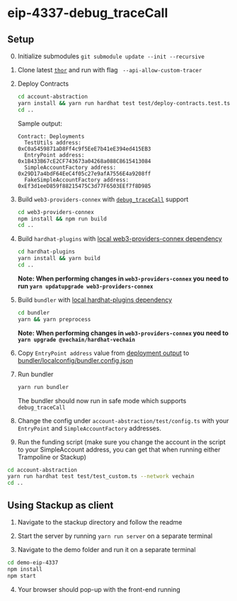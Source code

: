 # eip-4337-debug_traceCall

## Setup
0. Initialize submodules `git submodule update --init --recursive`
1. Clone latest [`thor`](https://github.com/vechain/thor) and run with flag  ` --api-allow-custom-tracer`
2. Deploy Contracts
    ```bash
    cd account-abstraction
    yarn install && yarn run hardhat test test/deploy-contracts.test.ts --network vechain
    cd ..
    ```
    Sample output:
    ```
    Contract: Deployments
      TestUtils address:                 0xC0a5459871aD8Ff4c9f5EeE7b41eE394ed415EB3
      EntryPoint address:                0x1B433B67cE2CF743673a04268a088C8615413084
      SimpleAccountFactory address:      0x29D17a4bdF64EeC4f05c27e9afA7556E4a9208ff
      FakeSimpleAccountFactory address:  0xEf3d1eeD859f88215475C3d77F6503EEf7f8D985
    ```
3. Build `web3-providers-connex` with [`debug_traceCall`](./web3-providers-connex/src/provider.ts#L66) support
    ```bash
    cd web3-providers-connex
    npm install && npm run build
    cd ..
    ```
4. Build `hardhat-plugins` with [local web3-providers-connex dependency](./hardhat-plugins/packages/vechain/package.json#33)
    ```bash
    cd hardhat-plugins
    yarn install && yarn build
    cd ..
    ```
    **Note: When performing changes in `web3-providers-connex` you need to run `yarn updatupgrade web3-providers-connex`**
5. Build `bundler` with [local hardhat-plugins dependency](./bundler/packages/bundler/package.json#54-55)
    ```bash
    cd bundler
    yarn && yarn preprocess
    ```
    **Note: When performing changes in `web3-providers-connex` you need to `yarn upgrade @vechain/hardhat-vechain`**  
6. Copy `EntryPoint address` value from [deployment output](./README.md#15) to [bundler/localconfig/bundler.config.json](./bundler/packages/bundler/localconfig/bundler.config.json#5)
7. Run bundler
    ```bash
    yarn run bundler
    ```
    The bundler should now run in safe mode which supports `debug_traceCall`

8. Change the config under `account-abstraction/test/config.ts` with your `EntryPoint` and `SimpleAccountFactory` addresses.

9. Run the funding script (make sure you change the account in the script to your SimpleAccount address, you can get that when running either Trampoline or Stackup)

```bash
cd account-abstraction
yarn run hardhat test test/test_custom.ts --network vechain
cd ..
```

## Using Stackup as client

1. Navigate to the stackup directory and follow the readme

2. Start the server by running `yarn run server` on a separate terminal

3. Navigate to the demo folder and run it on a separate terminal

```bash
cd demo-eip-4337
npm install
npm start
```

4. Your browser should pop-up with the front-end running
